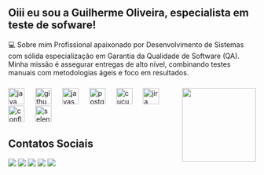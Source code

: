 ## Oiii eu sou a Guilherme Oliveira, especialista em teste de sofware!

💻 Sobre mim
Profissional apaixonado por Desenvolvimento de Sistemas com sólida especialização em Garantia da Qualidade de Software (QA). Minha missão é assegurar entregas de alto nível, combinando testes manuais com metodologias ágeis e foco em resultados.

<div align="center">
</div>

###

<img align="right" height="150" src="https://media.tenor.com/AMT-eMhjSywAAAAi/sappy-seals.gif"  />

###

<div align="left">
  <img src="https://cdn.jsdelivr.net/gh/devicons/devicon/icons/java/java-original.svg" height="33" alt="java logo"  />
  <img width="14" />
  <img src="https://cdn.jsdelivr.net/gh/devicons/devicon/icons/github/github-original.svg" height="33" alt="github logo"  />
  <img width="14" />
  <img src="https://cdn.jsdelivr.net/gh/devicons/devicon/icons/javascript/javascript-original.svg" height="33" alt="javascript logo"  />
  <img width="14" />
  <img src="https://cdn.jsdelivr.net/gh/devicons/devicon/icons/postgresql/postgresql-original.svg" height="33" alt="postgresql logo"  />
  <img width="14" />
  <img src="https://cdn.jsdelivr.net/gh/devicons/devicon/icons/cucumber/cucumber-plain.svg" height="33" alt="cucumber logo"  />
  <img width="14" />
  <img src="https://cdn.jsdelivr.net/gh/devicons/devicon/icons/jira/jira-original.svg" height="33" alt="jira logo"  />
  <img width="14" />
  <img src="https://cdn.jsdelivr.net/gh/devicons/devicon/icons/confluence/confluence-original.svg" height="33" alt="confluence logo"  />
  <img width="14" />
  <img src="https://cdn.jsdelivr.net/gh/devicons/devicon/icons/selenium/selenium-original.svg" height="33" alt="selenium logo"  />
</div>


##

## Contatos Sociais 
<div> 
  <a href="https://www.linkedin.com/in/guilhermeosilva2406/" target="_blank"><img src="https://img.shields.io/badge/-LinkedIn-%230077B5?style=for-the-badge&logo=linkedin&logoColor=white" target="_blank"></a> 
  <a href="https://www.instagram.com/gui_cafezinho/" target="_blank"><img src="https://img.shields.io/badge/-Instagram-%23E4405F?style=for-the-badge&logo=instagram&logoColor=white" target="_blank"></a>
 	<a href="https://www.twitch.tv/" target="_blank"><img src="https://img.shields.io/badge/Twitch-9146FF?style=for-the-badge&logo=twitch&logoColor=white" target="_blank"></a>
 <a href="https://discord.gg/cafezinho2406" target="_blank"><img src="https://img.shields.io/badge/Discord-7289DA?style=for-the-badge&logo=discord&logoColor=white" target="_blank"></a> 
  <a href = "mailto:guilhermeosilva2406@gmail.com"><img src="https://img.shields.io/badge/-Gmail-%23333?style=for-the-badge&logo=gmail&logoColor=white" target="_blank"></a>




